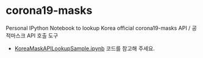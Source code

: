 # corona19-masks
Personal IPython Notebook to lookup Korea official corona19-masks API / 공적마스크 API 호출 도구

* [KoreaMaskAPILookupSample.ipynb](KoreaMaskAPILookupSample.ipynb) 코드를 참고해 주세요.
